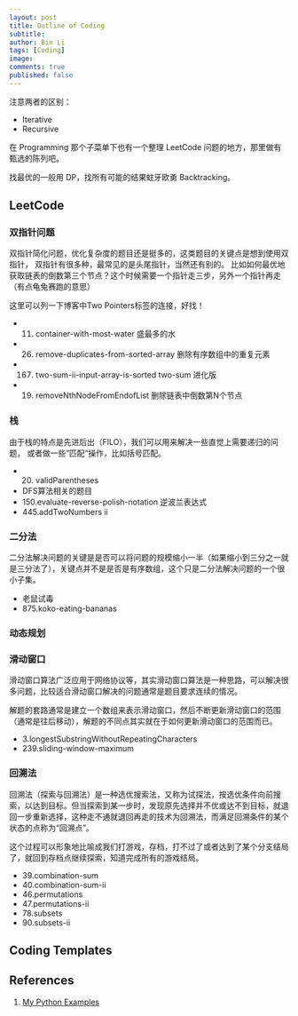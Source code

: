 ```yaml
---
layout: post
title: Outline of Coding
subtitle:
author: Bin Li
tags: [Coding]
image: 
comments: true
published: false
---
```


注意两者的区别：
* Iterative
* Recursive

在 Programming 那个子菜单下也有一个整理 LeetCode 问题的地方，那里做有甄选的陈列吧。

找最优的一般用 DP，找所有可能的结果蛀牙欧勇 Backtracking。


## LeetCode
### 双指针问题
双指针简化问题，优化复杂度的题目还是挺多的，这类题目的关键点是想到使用双指针，
双指针有很多种，最常见的是头尾指针，当然还有别的。 比如如何最优地获取链表的倒数第三个节点？这个时候需要一个指针走三步，另外一个指针再走（有点龟兔赛跑的意思）

这里可以列一下博客中Two Pointers标签的连接，好找！

- 11. container-with-most-water 盛最多的水
- 26. remove-duplicates-from-sorted-array 删除有序数组中的重复元素
- 167. two-sum-ii-input-array-is-sorted  two-sum 进化版
- 19. removeNthNodeFromEndofList 删除链表中倒数第N个节点

### 栈
由于栈的特点是先进后出（FILO），我们可以用来解决一些直觉上需要递归的问题， 或者做一些”匹配“操作，比如括号匹配。

- 20. validParentheses
- DFS算法相关的题目
- 150.evaluate-reverse-polish-notation   逆波兰表达式
- 445.addTwoNumbers ii 

### 二分法

二分法解决问题的关键是是否可以将问题的规模缩小一半（如果缩小到三分之一就是三分法了），关键点并不是是否是有序数组，这个只是二分法解决问题的一个很小子集。

- 老鼠试毒
- 875.koko-eating-bananas


### 动态规划

### 滑动窗口
滑动窗口算法广泛应用于网络协议等，其实滑动窗口算法是一种思路，可以解决很多问题，比较适合滑动窗口解决的问题通常是题目要求连续的情况。

解题的套路通常是建立一个数组来表示滑动窗口，然后不断更新滑动窗口的范围（通常是往后移动），解题的不同点其实就在于如何更新滑动窗口的范围而已。

- 3.longestSubstringWithoutRepeatingCharacters
- 239.sliding-window-maximum

### 回溯法
回溯法（探索与回溯法）是一种选优搜索法，又称为试探法，按选优条件向前搜索，以达到目标。但当探索到某一步时，发现原先选择并不优或达不到目标，就退回一步重新选择，这种走不通就退回再走的技术为回溯法，而满足回溯条件的某个状态的点称为“回溯点”。

这个过程可以形象地比喻成我们打游戏，存档，打不过了或者达到了某个分支结局了，就回到存档点继续探索，知道完成所有的游戏结局。

- 39.combination-sum
- 40.combination-sum-ii
- 46.permutations
- 47.permutations-ii
- 78.subsets
- 90.subsets-ii


## Coding Templates



## References
1. [My Python Examples](https://github.com/geekcomputers/Python)